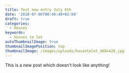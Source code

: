 ```yaml
---
title: Test new entry July 6th
date: '2018-07-06T00:40:48+02:00'
draft: true
categories:
  - Houses
keywords:
  - houses to let
autoThumbnailImage: true
thumbnailImagePosition: top
thumbnailImage: /images/uploads/housetolet_468x428.jpg
---
```

This is a new post which doesn't look like anything!
